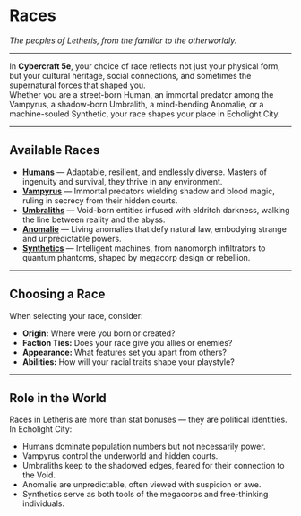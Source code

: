 # Races
*The peoples of Letheris, from the familiar to the otherworldly.*

---

In **Cybercraft 5e**, your choice of race reflects not just your physical form, but your cultural heritage, social connections, and sometimes the supernatural forces that shaped you.  
Whether you are a street-born Human, an immortal predator among the Vampyrus, a shadow-born Umbralith, a mind-bending Anomalie, or a machine-souled Synthetic, your race shapes your place in Echolight City.

---

## Available Races

- **[Humans](humans.md)** — Adaptable, resilient, and endlessly diverse. Masters of ingenuity and survival, they thrive in any environment.  
- **[Vampyrus](vampyrus.md)** — Immortal predators wielding shadow and blood magic, ruling in secrecy from their hidden courts.  
- **[Umbraliths](umbraliths.md)** — Void-born entities infused with eldritch darkness, walking the line between reality and the abyss.  
- **[Anomalie](anomalie.md)** — Living anomalies that defy natural law, embodying strange and unpredictable powers.  
- **[Synthetics](synthetics.md)** — Intelligent machines, from nanomorph infiltrators to quantum phantoms, shaped by megacorp design or rebellion.

---

## Choosing a Race
When selecting your race, consider:
- **Origin:** Where were you born or created?  
- **Faction Ties:** Does your race give you allies or enemies?  
- **Appearance:** What features set you apart from others?  
- **Abilities:** How will your racial traits shape your playstyle?

---

## Role in the World
Races in Letheris are more than stat bonuses — they are political identities.  
In Echolight City:
- Humans dominate population numbers but not necessarily power.  
- Vampyrus control the underworld and hidden courts.  
- Umbraliths keep to the shadowed edges, feared for their connection to the Void.  
- Anomalie are unpredictable, often viewed with suspicion or awe.  
- Synthetics serve as both tools of the megacorps and free-thinking individuals.
